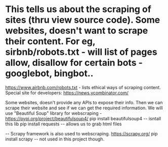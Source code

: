 # This tells us about the scraping of sites (thru view source code). Some websites, doesn't want to scrape their content. For eg, sirbnb/robots.txt - will list of pages allow, disallow for certain bots - googlebot, bingbot.. 
https://www.airbnb.com/robots.txt - lists ethical ways of scraping content. 
Special site for developers: https://news.ycombinator.com/ 

Some websites, doesn't provide any APIs to expose their info. Then we can scrape their website and see if we can get the required information. 
We will use "Beautiful Soup" library for webscraping - https://pypi.org/project/beautifulsoup4/ 
pip install beautifulsoup4  -- isntall this lib
pip install requests  -- allows us to grab html files

-- Scrapy framework is also used to webscraping. https://scrapy.org/
pip install scrapy   -- not used in this project though. 